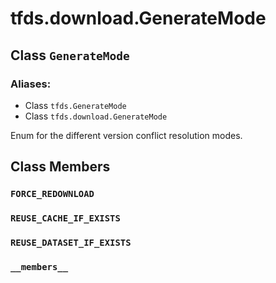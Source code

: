 <div itemscope itemtype="http://developers.google.com/ReferenceObject">
<meta itemprop="name" content="tfds.download.GenerateMode" />
<meta itemprop="path" content="Stable" />
<meta itemprop="property" content="FORCE_REDOWNLOAD"/>
<meta itemprop="property" content="REUSE_CACHE_IF_EXISTS"/>
<meta itemprop="property" content="REUSE_DATASET_IF_EXISTS"/>
<meta itemprop="property" content="__members__"/>
</div>

# tfds.download.GenerateMode

## Class `GenerateMode`



### Aliases:

* Class `tfds.GenerateMode`
* Class `tfds.download.GenerateMode`

Enum for the different version conflict resolution modes.

## Class Members

<h3 id="FORCE_REDOWNLOAD"><code>FORCE_REDOWNLOAD</code></h3>

<h3 id="REUSE_CACHE_IF_EXISTS"><code>REUSE_CACHE_IF_EXISTS</code></h3>

<h3 id="REUSE_DATASET_IF_EXISTS"><code>REUSE_DATASET_IF_EXISTS</code></h3>

<h3 id="__members__"><code>__members__</code></h3>

